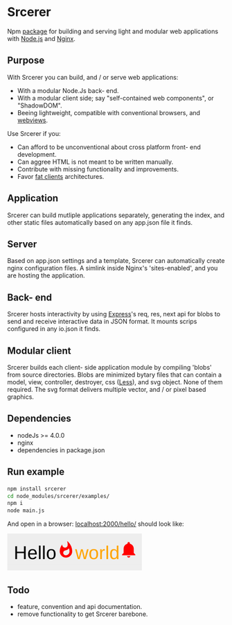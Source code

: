 # Srcerer
Npm [package](https://www.npmjs.com/package/srcerer) for building and serving light and modular web applications with [Node.js](https://nodejs.org) and [Nginx](http://nginx.org).

## Purpose
With Srcerer you can build, and / or serve web applications:
- With a modular Node.Js back- end.
- With a modular client side; say "self-contained web components", or "ShadowDOM".
- Beeing lightweight, compatible with conventional browsers, and [webviews](http://developer.telerik.com/featured/what-is-a-webview).

Use Srcerer if you:
- Can afford to be unconventional about cross platform front- end development.
- Can aggree HTML is not meant to be written manually.
- Contribute with missing functionality and improvements.
- Favor [fat clients](https://en.wikipedia.org/wiki/Fat_client) architectures.

## Application
Srcerer can build mutliple applications separately, generating the index, and other static files automatically based on any app.json file it finds.

## Server
Based on app.json settings and a template, Srcerer can automatically create nginx configuration files. A simlink inside Nginx's 'sites-enabled', and you are hosting the application.

## Back- end
Srcerer hosts interactivity by using [Express](https://expressjs.com)'s req, res, next api for blobs to send and receive interactive data in JSON format. It mounts scrips configured in any io.json it finds.

## Modular client
Srcerer builds each client- side application module by compiling 'blobs' from source directories. Blobs are minimized bytary files that can contain a model, view, controller, destroyer, css ([Less](http://lesscss.org)), and svg object. None of them required. The svg format delivers multiple vector, and / or pixel based graphics.

## Dependencies
- nodeJs >= 4.0.0
- nginx
- dependencies in package.json

## Run example
```bash
npm install srcerer
cd node_modules/srcerer/examples/
npm i
node main.js
```
And open in a browser: [localhost:2000/hello/](http://localhost:2000/hello/)
should look like:

![helloWorld](examples/hello/hello.png)

## Todo
- feature, convention and api documentation. 
- remove functionality to get Srcerer barebone.

